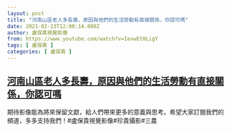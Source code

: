 ```yaml
---
layout: post
title: "河南山區老人多長壽，原因與他們的生活勞動有直接關係，你認可嗎"
date: 2021-02-23T12:00:14.000Z
author: 盧保貴視覺影像
from: https://www.youtube.com/watch?v=IevwEt0LigY
tags: [ 盧保貴 ]
categories: [ 盧保貴 ]
---
```

<!--1614081614000-->
[河南山區老人多長壽，原因與他們的生活勞動有直接關係，你認可嗎](https://www.youtube.com/watch?v=IevwEt0LigY)
------

<div>
期待影像能為將來保留文獻，給人們帶來更多的意義與思考。希望大家訂閱我們的頻道，多多支持我們！#盧保貴視覺影像#珍貴攝影#三農
</div>
